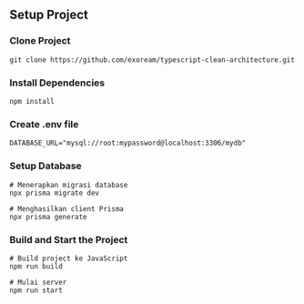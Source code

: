 ## Setup Project

### Clone Project
```
git clone https://github.com/exoream/typescript-clean-architecture.git
```

### Install Dependencies
```
npm install
```

### Create .env file
```
DATABASE_URL="mysql://root:mypassword@localhost:3306/mydb"
```

### Setup Database
```
# Menerapkan migrasi database
npx prisma migrate dev

# Menghasilkan client Prisma
npx prisma generate
```

### Build and Start the Project
```
# Build project ke JavaScript
npm run build

# Mulai server
npm run start
```
